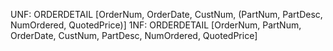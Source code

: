 UNF: ORDERDETAIL [OrderNum, OrderDate, CustNum, (PartNum, PartDesc, NumOrdered, QuotedPrice)]
1NF: ORDERDETAIL [OrderNum, PartNum, OrderDate, CustNum, PartDesc, NumOrdered, QuotedPrice]
